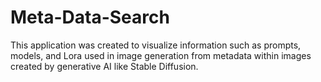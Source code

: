 # Meta-Data-Search
This application was created to visualize information such as prompts, models, and Lora used in image generation from metadata within images created by generative AI like Stable Diffusion.
